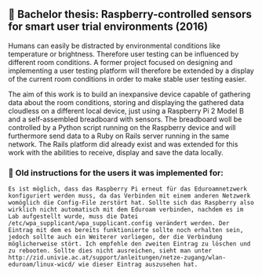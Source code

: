 ## 📖 Bachelor thesis: Raspberry-controlled sensors for smart user trial environments (2016)

Humans can easily be distracted by environmental conditions like temperature or brightness. Therefore user testing can be influenced by different room conditions. A former project focused on designing and implementing a user testing platform will therefore be extended by a display of the current room conditions in order to make stable user testing easier.  
  
The aim of this work is to build an inexpansive device capable of gathering data about the room conditions, storing and displaying the gathered data cloudless on a different local device, just using a Raspberry Pi 2 Model B and a self-assembled breadboard with sensors. The breadboard woll be controlled by a Python script running on the Raspberry device and will furthermore send data to a Ruby on Rails server running in the same network. The Rails platform did already exist and was extended for this work with the abilities to receive, display and save the data locally.

### 📎 Old instructions for the users it was implemented for:

`Es ist möglich, dass das Raspberry Pi erneut für das Eduroamnetzwerk konfiguriert werden muss,
da das Verbinden mit einem anderen Netzwerk womöglich die Config-File zerstört hat.
Sollte sich das Raspberry also wirklich nicht automatisch mit dem Eduroam verbinden,
nachdem es im Lab aufgestellt wurde, muss die Datei /etc/wpa_supplicant/wpa_supplicant.config verändert werden.
Der Eintrag mit dem es bereits funktionierte sollte noch erhalten sein,
jedoch sollte auch ein Weiterer vorliegen, der die Verbindung möglicherweise stört.
Ich empfehle den zweiten Eintrag zu löschen und zu rebooten.
Sollte dies nicht ausreichen, sieht man unter http://zid.univie.ac.at/support/anleitungen/netze-zugang/wlan-eduroam/linux-wicd/ wie dieser Eintrag auszusehen hat.`
